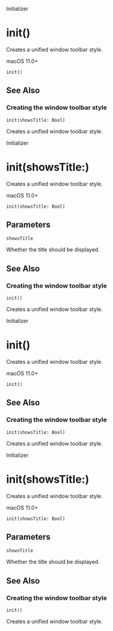 Initializer

# init()

Creates a unified window toolbar style.

macOS 11.0+

    
    
    init()

## See Also

### Creating the window toolbar style

`init(showsTitle: Bool)`

Creates a unified window toolbar style.

Initializer

# init(showsTitle:)

Creates a unified window toolbar style.

macOS 11.0+

    
    
    init(showsTitle: Bool)

##  Parameters

`showsTitle`

    

Whether the title should be displayed.

## See Also

### Creating the window toolbar style

`init()`

Creates a unified window toolbar style.

Initializer

# init()

Creates a unified window toolbar style.

macOS 11.0+

    
    
    init()

## See Also

### Creating the window toolbar style

`init(showsTitle: Bool)`

Creates a unified window toolbar style.

Initializer

# init(showsTitle:)

Creates a unified window toolbar style.

macOS 11.0+

    
    
    init(showsTitle: Bool)

##  Parameters

`showsTitle`

    

Whether the title should be displayed.

## See Also

### Creating the window toolbar style

`init()`

Creates a unified window toolbar style.

